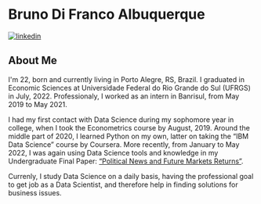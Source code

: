 <!--
**brunodifranco/brunodifranco** is a ✨ _special_ ✨ repository because its `README.md` (this file) appears on your GitHub profile.

Here are some ideas to get you started:

- 🔭 I’m currently working on ...
- 🌱 I’m currently learning ...
- 👯 I’m looking to collaborate on ...
- 🤔 I’m looking for help with ...
- 💬 Ask me about ...
- 📫 How to reach me: ...
- 😄 Pronouns: ...
- ⚡ Fun fact: ...
-->

# Bruno Di Franco Albuquerque
[![linkedin](https://img.shields.io/badge/linkedin-0A66C2?style=for-the-badge&logo=linkedin&logoColor=white)](https://www.linkedin.com/in/BrunoDiFrancoAlbuquerque/)

## About Me
I'm 22, born and currently living in Porto Alegre, RS, Brazil. I graduated in Economic Sciences at Universidade Federal do Rio Grande do Sul (UFRGS) in July, 2022. Professionaly, I worked as an intern in Banrisul, from May 2019 to May 2021. 

I had my first contact with Data Science during my sophomore year in college, when I took the Econometrics course by August, 2019. Around the middle part of 2020, I learned Python on my own, latter on taking the “IBM Data Science” course by Coursera. More recently, from January to May 2022, I was again using Data Science tools and knowledge in my Undergraduate Final Paper: <a href="https://lume.ufrgs.br/handle/10183/238972">“Political News and Future Markets Returns”</a>.

Currenly, I study Data Science on a daily basis, having the professional goal to get job as a Data Scientist, and therefore help in finding solutions for business issues.

## 
